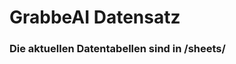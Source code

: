 




















































































































































































































































# GrabbeAI Datensatz





### Die aktuellen Datentabellen sind in /sheets/


